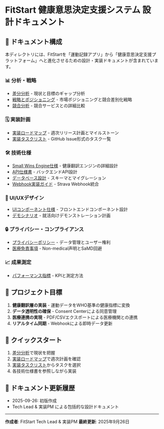 # FitStart 健康意思決定支援システム 設計ドキュメント

## 📁 ドキュメント構成

本ディレクトリには、FitStartを「運動記録アプリ」から「健康意思決定支援プラットフォーム」へと進化させるための設計・実装ドキュメントが含まれています。

### 📊 分析・戦略
- [差分分析](./01-gap-analysis.md) - 現状と目標のギャップ分析
- [戦略とポジショニング](./strategy/02-positioning.md) - 市場ポジショニングと競合差別化戦略
- [競合分析](./strategy/03-competitive-analysis.md) - 競合サービスとの詳細比較

### 🗓️ 実装計画
- [実装ロードマップ](./implementation/04-roadmap.md) - 週次リリース計画とマイルストーン
- [実装タスクリスト](./implementation/05-implementation-tasks.md) - GitHub Issue形式のタスク一覧

### 🛠️ 技術仕様
- [Small Wins Engine仕様](./technical/06-small-wins-specification.md) - 健康翻訳エンジンの詳細設計
- [API仕様書](./technical/07-api-specification.md) - バックエンドAPI設計
- [データベース設計](./technical/08-database-schema.md) - スキーマとマイグレーション
- [Webhook実装ガイド](./technical/09-webhook-implementation.md) - Strava Webhook統合

### 🎨 UI/UXデザイン
- [UIコンポーネント仕様](./technical/10-ui-components.md) - フロントエンドコンポーネント設計
- [デモシナリオ](./11-demo-scenarios.md) - 就活向けデモンストレーション計画

### 🔒 プライバシー・コンプライアンス
- [プライバシーポリシー](./privacy/12-privacy-policy.md) - データ管理とユーザー権利
- [医療免責事項](./privacy/13-medical-disclaimer.md) - Non-medical声明とSaMD回避

### 📈 成果測定
- [パフォーマンス指標](./14-performance-metrics.md) - KPIと測定方法

## 🎯 プロジェクト目標

1. **健康翻訳層の実装** - 運動データをWHO基準の健康指標に変換
2. **データ透明性の確保** - Consent Centerによる同意管理
3. **医療連携の実現** - PDF/CSVエクスポートによる医療機関との連携
4. **リアルタイム同期** - Webhookによる即時データ更新

## 🚀 クイックスタート

1. [差分分析](./01-gap-analysis.md)で現状を把握
2. [実装ロードマップ](./implementation/04-roadmap.md)で週次計画を確認
3. [実装タスクリスト](./implementation/05-implementation-tasks.md)からタスクを選択
4. 各技術仕様書を参照しながら実装

## 📝 ドキュメント更新履歴

- 2025-09-26: 初版作成
- Tech Lead & 実装PM による包括的な設計ドキュメント

---

**作成者**: FitStart Tech Lead & 実装PM
**最終更新**: 2025年9月26日